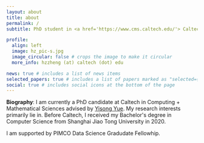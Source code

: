 ```yaml
---
layout: about
title: about
permalink: /
subtitle: PhD student in <a href='https://www.cms.caltech.edu/'> Caltech CMS</a>.

profile:
  align: left
  image: hz_pic-s.jpg
  image_circular: false # crops the image to make it circular
  more_info: hzzheng (at) caltech (dot) edu

news: true # includes a list of news items
selected_papers: true # includes a list of papers marked as "selected={true}"
social: true # includes social icons at the bottom of the page
---
```


**Biography**: I am currently a PhD candidate at Caltech in Computing + Mathematical Sciences advised by [Yisong Yue](http://www.yisongyue.com/). 
My research interests primarily lie in. 
Before Caltech, I received my Bachelor's degree in Computer Science from Shanghai Jiao Tong University in 2020.

I am supported by PIMCO Data Science Gradudate Fellowhip. 